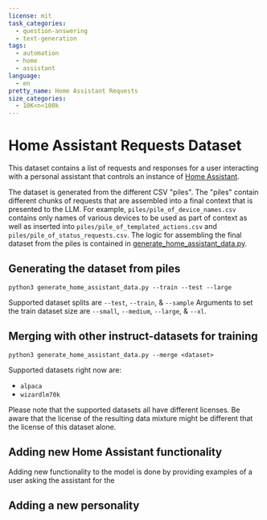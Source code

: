 ```yaml
---
license: mit
task_categories:
  - question-answering
  - text-generation
tags:
  - automation
  - home
  - assistant
language:
  - en
pretty_name: Home Assistant Requests
size_categories:
  - 10K<n<100k
---
```


# Home Assistant Requests Dataset

This dataset contains a list of requests and responses for a user interacting with a personal assistant that controls an instance of [Home Assistant](https://www.home-assistant.io/).

The dataset is generated from the different CSV "piles". The "piles" contain different chunks of requests that are assembled into a final context that is presented to the LLM. For example, `piles/pile_of_device_names.csv` contains only names of various devices to be used as part of context as well as inserted into `piles/pile_of_templated_actions.csv` and `piles/pile_of_status_requests.csv`. The logic for assembling the final dataset from the piles is contained in [generate_home_assistant_data.py](./generate_home_assistant_data.py).

## Generating the dataset from piles

`python3 generate_home_assistant_data.py --train --test --large`

Supported dataset splits are `--test`, `--train`, & `--sample`
Arguments to set the train dataset size are `--small`, `--medium`, `--large`, & `--xl`.

## Merging with other instruct-datasets for training

`python3 generate_home_assistant_data.py --merge <dataset>`

Supported datasets right now are: 
- `alpaca`
- `wizardlm70k`

Please note that the supported datasets all have different licenses. Be aware that the license of the resulting data mixture might be different that the license of this dataset alone.

## Adding new Home Assistant functionality
Adding new functionality to the model is done by providing examples of a user asking the assistant for the 

## Adding a new personality